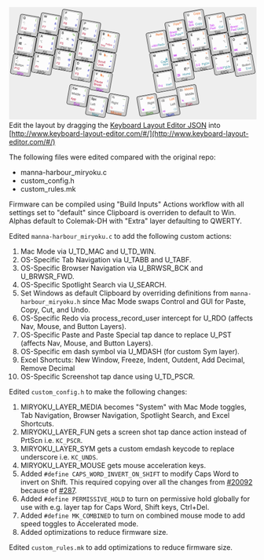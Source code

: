 ![Custom Miryoku Key Map](https://github.com/PiousAeneas/miryoku_qmk/blob/miryoku/users/manna-harbour_miryoku/Custom%20Miryoku.png)
Edit the layout by dragging the [Keyboard Layout Editor JSON](https://github.com/PiousAeneas/miryoku_qmk/blob/miryoku/users/manna-harbour_miryoku/custom-keyboard-layout.json) into [http://www.keyboard-layout-editor.com/#/](http://www.keyboard-layout-editor.com/#/)

The following files were edited compared with the original repo:
- manna-harbour_miryoku.c
- custom_config.h
- custom_rules.mk

Firmware can be compiled using "Build Inputs" Actions workflow with all settings set to "default" since Clipboard is overriden to default to Win. Alphas default to Colemak-DH with "Extra" layer defaulting to QWERTY.

Edited `manna-harbour_miryoku.c` to add the following custom actions:
1. Mac Mode via U_TD_MAC and U_TD_WIN.
2. OS-Specific Tab Navigation via U_TABB and U_TABF.
3. OS-Specific Browser Navigation via U_BRWSR_BCK and U_BRWSR_FWD.
4. OS-Specific Spotlight Search via U_SEARCH.
5. Set Windows as default Clipboard by overriding definitions from `manna-harbour_miryoku.h` since Mac Mode swaps Control and GUI for Paste, Copy, Cut, and Undo.
6. OS-Specific Redo via process_record_user intercept for U_RDO (affects Nav, Mouse, and Button Layers).
7. OS-Specific Paste and Paste Special tap dance to replace U_PST (affects Nav, Mouse, and Button Layers).
8. OS-Specific em dash symbol via U_MDASH (for custom Sym layer).
9. Excel Shortcuts: New Window, Freeze, Indent, Outdent, Add Decimal, Remove Decimal
10. OS-Specific Screenshot tap dance using U_TD_PSCR.

Edited `custom_config.h` to make the following changes:
1. MIRYOKU_LAYER_MEDIA becomes "System" with Mac Mode toggles, Tab Navigation, Browser Navigation, Spotlight Search, and Excel Shortcuts.
2. MIRYOKU_LAYER_FUN gets a screen shot tap dance action instead of PrtScn i.e. `KC_PSCR`.
3. MIRYOKU_LAYER_SYM gets a custom emdash keycode to replace underscore i.e. `KC_UNDS`.
4. MIRYOKU_LAYER_MOUSE gets mouse acceleration keys.
5. Added `#define CAPS_WORD_INVERT_ON_SHIFT` to modify Caps Word to invert on Shift. This required copying over all the changes from [#20092](https://github.com/qmk/qmk_firmware/commit/ae63c0f509fae71270fb5885d504ee26cbad95ff) because of [#287](https://github.com/manna-harbour/miryoku/discussions/287).
6. Added `#define PERMISSIVE_HOLD` to turn on permissive hold globally for use with e.g. layer tap for Caps Word, Shift keys, Ctrl+Del.
7. Added `#define MK_COMBINED` to turn on combined mouse mode to add speed toggles to Accelerated mode.
8. Added optimizations to reduce firmware size.

Edited `custom_rules.mk` to add optimizations to reduce firmware size.

